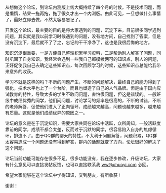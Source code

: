从想做这个论坛，到论坛内测版上线大概持续了四个月的时候。不是技术问题，而是懒惰，结果一拖再拖，拖了很久才出一个内测版。由此可见，一旦想做什么事情了，最好立即去做，不然太容易忘记了。

开发这个论坛，最主要的目的是将大家遇到的问题，沉淀下来，目前很多同学遇到问题，其实就是我以前学习时候遇到的问题，没有地方问，自己找到了答案，但是没有沉淀下，最后就不了了之，忘记的干干净净了，这也是我很后悔的地方。

知识沉淀很重要，一是方便自己整理积累学习资料，二是帮助别人解答了问题，同时巩固了自身知识。我经常会遇到一些我自己都模棱两可的知识点，别人的问题，正好促使我自己去确定这些知识点，每次回顾学习的时候，这些知识点总能给我带来意外的收获。

学习不就是这样的吗？不断的问题产生，不断的问题解决，最终自己的能力得到了强化，技术水平也上了一个台阶，而且也塑造了自己的人气品牌。但是由于国内应试教育的特性，导致太多的学生不敢问问题，害怕很问题，但这是错误的。一般班级中成绩优秀的同学，他们问问题，讨论学习的频率是很高的，不断的试错，不断的老师解答，促使他们进入了正向循环，成绩越来越高，问题也越来越多，越来越有质量。这就是他们成绩优异的原因之一。

论坛的意义是在于沉淀知识，需要大家共同在论坛中活跃，众所周知，一般活跃度靠前的同学，成绩不都会太差，反而过于沉默的同学，很容易陷入自身的焦虑循环，排遣不了。由于QQ群的聊天的特性，不太利于问题解答，问题积累，QQ群太容易造成一个问题还没有得到解答，群内的话题就变了方向，论坛很好的解决了这个问题。

论坛当前功能可能存在很多不足，很多功能没有，我在逐步修改，升级论坛，大家有什么意见可以直接发帖反馈，也可以直接联系我 ww@ohuoyi.com 必回。

希望大家能够在这个论坛中学得知识，交到朋友，有所收获！

谢谢！